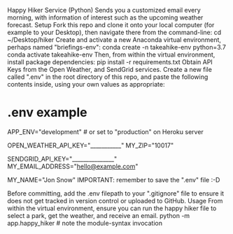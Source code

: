 Happy Hiker Service (Python)
Sends you a customized email every morning, with information of interest such as the upcoming weather forecast.
Setup
Fork this repo and clone it onto your local computer (for example to your Desktop), then navigate there from the command-line:
cd ~/Desktop/hiker
Create and activate a new Anaconda virtual environment, perhaps named "briefings-env":
conda create -n takeahike-env python=3.7
conda activate takeahike-env
Then, from within the virtual environment, install package dependencies:
pip install -r requirements.txt
Obtain API Keys from the Open Weather, and SendGrid services. Create a new file called ".env" in the root directory of this repo, and paste the following contents inside, using your own values as appropriate:
# .env example

APP_ENV="development" # or set to "production" on Heroku server

OPEN_WEATHER_API_KEY="___________"
MY_ZIP="10017"

SENDGRID_API_KEY="_______________"
MY_EMAIL_ADDRESS="hello@example.com"

MY_NAME="Jon Snow"
IMPORTANT: remember to save the ".env" file :-D

Before committing, add the .env filepath to your ".gitignore" file to ensure it does not get tracked in version control or uploaded to GitHub.
Usage
From within the virtual environment, ensure you can run the happy hiker file to select a park, get the weather, and receive an email.
python -m app.happy_hiker # note the module-syntax invocation

